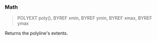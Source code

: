 ### Math

> POLYEXT poly(), BYREF xmin, BYREF ymin, BYREF xmax, BYREF ymax

Returns the polyline's extents.

